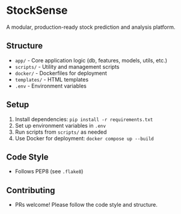 # StockSense

A modular, production-ready stock prediction and analysis platform.

## Structure
- `app/` - Core application logic (db, features, models, utils, etc.)
- `scripts/` - Utility and management scripts
- `docker/` - Dockerfiles for deployment
- `templates/` - HTML templates
- `.env` - Environment variables

## Setup
1. Install dependencies: `pip install -r requirements.txt`
2. Set up environment variables in `.env`
3. Run scripts from `scripts/` as needed
4. Use Docker for deployment: `docker compose up --build`

## Code Style
- Follows PEP8 (see `.flake8`)

## Contributing
- PRs welcome! Please follow the code style and structure.

